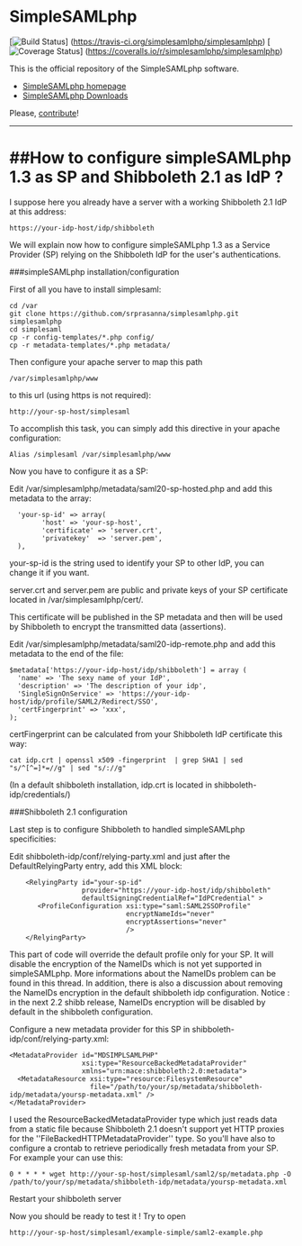 SimpleSAMLphp
=============
[![Build Status](https://travis-ci.org/simplesamlphp/simplesamlphp.svg?branch=master)]
(https://travis-ci.org/simplesamlphp/simplesamlphp) [![Coverage Status](https://img.shields.io/coveralls/simplesamlphp/simplesamlphp.svg)] 
(https://coveralls.io/r/simplesamlphp/simplesamlphp)

This is the official repository of the SimpleSAMLphp software.

* [SimpleSAMLphp homepage](https://simplesamlphp.org)
* [SimpleSAMLphp Downloads](https://simplesamlphp.org/download)

Please, [contribute](CONTRIBUTE.md)!

----------------------------------------------------------

##How to configure simpleSAMLphp 1.3 as SP and Shibboleth 2.1 as IdP ?
====================================================================

I suppose here you already have a server with a working Shibboleth 2.1 IdP at this address:

`https://your-idp-host/idp/shibboleth`

We will explain now how to configure simpleSAMLphp 1.3 as a Service Provider (SP) relying on the Shibboleth IdP for the user's authentications.

###simpleSAMLphp installation/configuration

First of all you have to install simplesaml:

```
cd /var
git clone https://github.com/srprasanna/simplesamlphp.git simplesamlphp
cd simplesaml
cp -r config-templates/*.php config/
cp -r metadata-templates/*.php metadata/
```

Then configure your apache server to map this path
```
/var/simplesamlphp/www
```
to this url (using https is not required):
```
http://your-sp-host/simplesaml
```

To accomplish this task, you can simply add this directive in your apache configuration:

```Alias /simplesaml /var/simplesamlphp/www```

Now you have to configure it as a SP:

Edit /var/simplesamlphp/metadata/saml20-sp-hosted.php and add this metadata to the array:
```
  'your-sp-id' => array(
        'host' => 'your-sp-host',
        'certificate' => 'server.crt',
        'privatekey'  => 'server.pem',
  ),
```

your-sp-id is the string used to identify your SP to other IdP, you can change it if you want.

server.crt and server.pem are public and private keys of your SP certificate located in /var/simplesamlphp/cert/. 

This certificate will be published in the SP metadata and then will be used by Shibboleth to encrypt the transmitted data (assertions).

Edit /var/simplesamlphp/metadata/saml20-idp-remote.php and add this metadata to the end of the file:

```
$metadata['https://your-idp-host/idp/shibboleth'] = array (
  'name' => 'The sexy name of your IdP',
  'description' => 'The description of your idp',
  'SingleSignOnService' => 'https://your-idp-host/idp/profile/SAML2/Redirect/SSO',
  'certFingerprint' => 'xxx',
);
```
certFingerprint can be calculated from your Shibboleth IdP certificate this way:

```cat idp.crt | openssl x509 -fingerprint  | grep SHA1 | sed "s/^[^=]*=//g" | sed "s/://g"```

(In a default shibboleth installation, idp.crt is located in shibboleth-idp/credentials/)

###Shibboleth 2.1 configuration

Last step is to configure Shibboleth to handled simpleSAMLphp specificities:

Edit shibboleth-idp/conf/relying-party.xml and just after the DefaultRelyingParty entry, add this XML block:
```
    <RelyingParty id="your-sp-id"
                  provider="https://your-idp-host/idp/shibboleth"
                  defaultSigningCredentialRef="IdPCredential" >
       <ProfileConfiguration xsi:type="saml:SAML2SSOProfile"
                             encryptNameIds="never"
                             encryptAssertions="never"
                             />
    </RelyingParty>
```

This part of code will override the default profile only for your SP. It will disable the encryption of the NameIDs which is not yet supported in simpleSAMLphp. More informations about the NameIDs problem can be found in this thread. In addition, there is also a discussion about removing the NameIDs encryption in the default shibboleth idp configuration.
Notice : in the next 2.2 shibb release, NameIDs encryption will be disabled by default in the shibboleth configuration.

Configure a new metadata provider for this SP in shibboleth-idp/conf/relying-party.xml:
```
<MetadataProvider id="MDSIMPLSAMLPHP" 
                  xsi:type="ResourceBackedMetadataProvider" 
                  xmlns="urn:mace:shibboleth:2.0:metadata">
  <MetadataResource xsi:type="resource:FilesystemResource"
                    file="/path/to/your/sp/metadata/shibboleth-idp/metadata/yoursp-metadata.xml" />
</MetadataProvider>
```

I used the ResourceBackedMetadataProvider type which just reads data from a static file because Shibboleth 2.1 doesn't support yet HTTP proxies for the ''FileBackedHTTPMetadataProvider'' type. So you'll have also to configure a crontab to retrieve periodically fresh metadata from your SP. For example your can use this:
```
0 * * * * wget http://your-sp-host/simplesaml/saml2/sp/metadata.php -O /path/to/your/sp/metadata/shibboleth-idp/metadata/yoursp-metadata.xml
```

Restart your shibboleth server

Now you should be ready to test it ! Try to open

```
http://your-sp-host/simplesaml/example-simple/saml2-example.php
```

